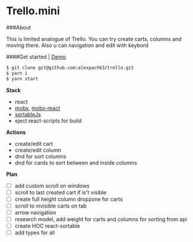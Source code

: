 # Trello.mini

###About

This is limited analogue of Trello. You can try create carts, columns and moving there. Also u can navigation and edit with keybord

####Get started | [Demo](https://alexpach63.github.io/trello/)

```sh
$ git clone git@github.com:alexpach63/trello.git
$ yarn i
$ yarn start
```

**Stack**
- react
- [mobx](https://github.com/mobxjs/mobx), [mobx-react](https://github.com/mobxjs/mobx-react)
- [sortableJs](https://github.com/SortableJS/Sortable)
- eject react-scripts for build

**Actions**
- create/edit cart
- create/edit column
- dnd for sort columns
- dnd for cards to sort between and inside columns

**Plan**
- [ ] add custom scroll on windows
- [ ] scroll to last created cart if is't visible
- [ ] create full height column dropzone for carts
- [ ] scroll to invisible carts on tab
- [ ] arrow navigation
- [ ] research model, add weight for carts and columns for sorting from api
- [ ] create HOC react-sortable
- [ ] add types for all